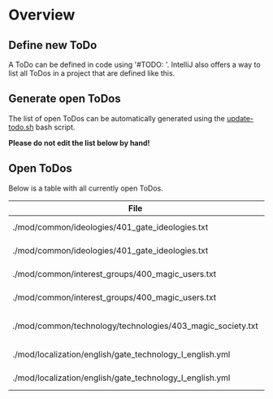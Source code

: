 # Overview

## Define new ToDo

A ToDo can be defined in code using '#TODO: <text>'.
IntelliJ also offers a way to list all ToDos in a project that are defined like this.

## Generate open ToDos

The list of open ToDos can be automatically generated using the [update-todo.sh](../script/update-todo.sh) bash script.

**Please do not edit the list below by hand!**

## Open ToDos

Below is a table with all currently open ToDos.

[//]: # (TODO-START)

| File | Line | ToDo |
| ---- | ---- | ---- |
| ./mod/common/ideologies/401_gate_ideologies.txt | 2 |  Create icon for ideology_militarist |
| ./mod/common/ideologies/401_gate_ideologies.txt | 52 |  Add wanted laws to ideology_magic_hopeful |
| ./mod/common/interest_groups/400_magic_users.txt | 244 |  Add leader in magic check |
| ./mod/common/interest_groups/400_magic_users.txt | 47 |  Create elven dominion magic user ig traits |
| ./mod/common/technology/technologies/403_magic_society.txt | 94 |  Implement gate_expeditions technology |
| ./mod/localization/english/gate_technology_l_english.yml | 31 |  Write description for elven_forests_desc |
| ./mod/localization/english/gate_technology_l_english.yml | 35 |  Write description for gnomish_support_desc |

[//]: # (TODO-END)